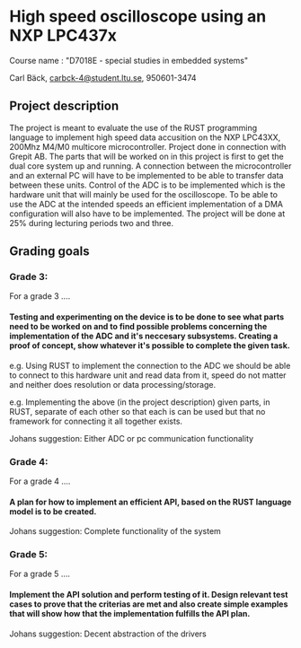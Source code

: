 # High speed oscilloscope using an NXP LPC437x
Course name : "D7018E - special studies in embedded systems"

Carl Bäck, carbck-4@student.ltu.se, 950601-3474

## Project description
The project is meant to evaluate the use of the RUST programming language to implement high speed data accusition on the NXP LPC43XX, 200Mhz M4/M0 multicore microcontroller. Project done in connection with Grepit AB. The parts that will be worked on in this project is first to get the dual core system up and running. A connection between the microcontroller and an external PC will have to be implemented to be able to transfer data between these units. Control of the ADC is to be implemented which is the hardware unit that will mainly be used for the oscilloscope. To be able to use the ADC at the intended speeds an efficient implementation of a DMA configuration will also have to be implemented. The project will be done at 25% during lecturing periods two and three.

## Grading goals
### Grade 3:
For a grade 3 ....

#### Testing and experimenting on the device is to be done to see what parts need to be worked on and to find possible problems concerning the implementation of the ADC and it's neccesary subsystems. Creating a proof of concept, show whatever it's possible to complete the given task. 

e.g. Using RUST to implement the connection to the ADC we should be able to connect to this hardware unit and read data from it, speed do not matter and neither does resolution or data processing/storage.

e.g. Implementing the above  (in the project description) given parts, in RUST, separate of each other so that each is can be used but that no framework for connecting it all together exists. 

Johans suggestion:
Either ADC or pc communication functionality



### Grade 4:
For a grade 4 ....

#### A plan for how to implement an efficient API, based on the RUST language model is to be created.

Johans suggestion:
Complete functionality of the system


### Grade 5:
For a grade 5 ....

#### Implement the API solution and perform testing of it. Design relevant test cases to prove that the criterias are met and also create simple examples that will show how that the implementation fulfills the API plan. 

Johans suggestion:
Decent abstraction of the drivers


